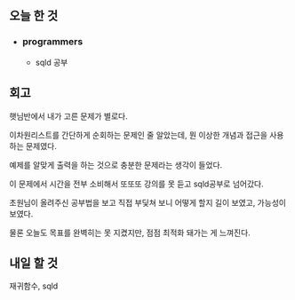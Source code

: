 ## 오늘 한 것
- ### programmers
  - sqld 공부

## 회고
햇님반에서 내가 고른 문제가 별로다.

이차원리스트를 간단하게 순회하는 문제인 줄 알았는데, 뭔 이상한 개념과 접근을 사용하는 문제였다.

예제를 알맞게 출력을 하는 것으로 충분한 문제라는 생각이 들었다.

이 문제에서 시간을 전부 소비해서 또또또 강의를 못 듣고 sqld공부로 넘어갔다.

초원님이 올려주신 공부법을 보고 직접 부딫쳐 보니 어떻게 할지 길이 보였고, 가능성이 보였다.

물론 오늘도 목표를 완벽히는 못 지켰지만, 점점 최적화 돼가는 게 느껴진다. 

## 내일 할 것
재귀함수, sqld